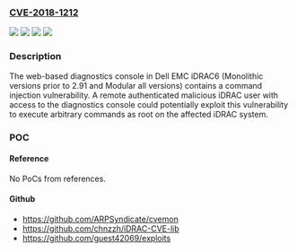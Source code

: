 ### [CVE-2018-1212](https://cve.mitre.org/cgi-bin/cvename.cgi?name=CVE-2018-1212)
![](https://img.shields.io/static/v1?label=Product&message=iDRAC6%20(Modular)&color=blue)
![](https://img.shields.io/static/v1?label=Product&message=iDRAC6%20(Monolithic)&color=blue)
![](https://img.shields.io/static/v1?label=Version&message=n%2Fa&color=blue)
![](https://img.shields.io/static/v1?label=Vulnerability&message=Authenticated%20remote%20code%20execution%20command%20injection%20vulnerability.%20&color=brighgreen)

### Description

The web-based diagnostics console in Dell EMC iDRAC6 (Monolithic versions prior to 2.91 and Modular all versions) contains a command injection vulnerability. A remote authenticated malicious iDRAC user with access to the diagnostics console could potentially exploit this vulnerability to execute arbitrary commands as root on the affected iDRAC system.

### POC

#### Reference
No PoCs from references.

#### Github
- https://github.com/ARPSyndicate/cvemon
- https://github.com/chnzzh/iDRAC-CVE-lib
- https://github.com/guest42069/exploits


